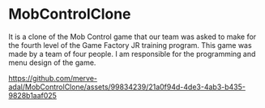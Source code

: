 # MobControlClone
It is a clone of the Mob Control game that our team was asked to make for the fourth level of the Game Factory JR training program. This game was made by a team of four people. I am responsible for the programming and menu design of the game.


https://github.com/merve-adal/MobControlClone/assets/99834239/21a0f94d-4de3-4ab3-b435-9828b1aaf025

